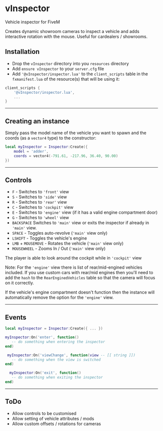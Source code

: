 # vInspector
 Vehicle inspector for FiveM

 Creates dynamic showroom cameras to inspect a vehicle and adds interactive rotation with the mouse. Useful for cardealers / showrooms.
 
 ## Installation
* Drop the `vInspector` directory into you `resources` directory
* Add `ensure vInspector` to your `server.cfg` file
* Add `'@vInspector/inspector.lua'` to the `client_scripts` table in the `fxmanifest.lua` of the resource(s) that will be using it:

```lua
client_scripts {
    '@vInspector/inspector.lua',
    ...
}
```

---

 ## Creating an instance
 Simply pass the model name of the vehicle you want to spawn and the coords (as a `vector4` type) to the constructor:
 ```lua
 local myInspector = Inspector:Create({
     model = 'adder',
     coords = vector4(-791.61, -217.96, 36.40, 90.00)
 })
 ```
 
 ---
 
## Controls
 * `F` - Switches to `'front'` view
 * `S` - Switches to `'side'` view
 * `R` - Switches to `'rear'` view
 * `C` - Switches to `'cockpit'` view
 * `E` - Switches to `'engine'` view (if it has a valid engine compartment door)
 * `G` - Switches to `'wheel'` view
 * `BACKSPACE` Switches to `'main'` view or exits the inspector if already in `'main'` view.
 * `SPACE` - Toggles auto-revolve (`'main'` view only)
 * `LSHIFT` - Toggles the vehicle's engine
 * `LMB` + `MOUSEMOVE` - Rotates the vehicle (`'main'` view only)
 * `MOUSEWHEEL` - Zooms In / Out (`'main'` view only)
 
The player is able to look around the cockpit while in `'cockpit'` view

Note: For the `'engine'` view there is list of rear/mid-engined vehicles included. If you use custom cars with rear/mid engines then you'll need to add the `hash` to the `RearEnginedVehicles` table so that the camera will focus on it correctly.

If the vehicle's engine compartment doesn't function then the instance will automatically remove the option for the `'engine'` view.

 ---
 
 ## Events

 ```lua
 local myInspector = Inspector:Create({ ... })
 
 myInspector:On('enter', function()
    -- do something when entering the inspector
 end)
 
  myInspector:On('viewChange', function(view -- [[ string ]])
    -- do something when the view is switched
 end)
 
   myInspector:On('exit', function()
    -- do something when exiting the inspector
 end)
 ```
 
 ---

 ## ToDo
 * Allow controls to be customised
 * Allow setting of vehicle attributes / mods
 * Allow custom offsets / rotations for cameras